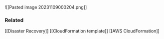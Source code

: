 ![[Pasted image 20231109000204.png]]
### Related
[[Disaster Recovery]]
[[CloudFormation template]]
[[AWS CloudFormation]]